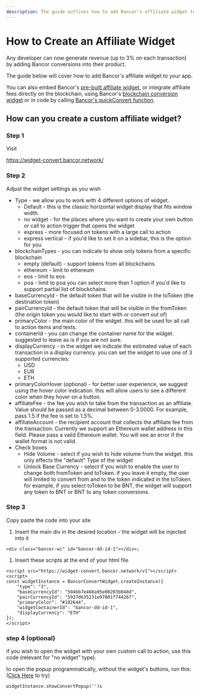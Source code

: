 ```yaml
---
description: The guide outlines how to add Bancor's affiliate widget to your app.
---
```


# How to Create an Affiliate Widget

Any developer can now generate revenue \(up to 3% on each transaction\) by adding Bancor conversions into their product.

The guide below will cover how to add Bancor's affiliate widget to your app.

You can also embed Bancor's [pre-built affiliate widget](https://support.bancor.network/hc/en-us/articles/360010667060), or integrate affiliate fees directly on the blockchain, using Bancor's [blockchain conversion widget](https://github.com/nionis/bancor-conversion-widget) or in code by calling [Bancor's quickConvert function](https://docs.bancorfoundation.org/contracts/converter/bancorconverter#BancorConverter-quickConvert2-contract-IERC20Token---uint256-uint256-address-uint256-).

## How can you create a custom affiliate widget?

### Step 1

Visit

[https://widget-](https://widget-convert.bancor.network/)[convert.bancor.network/](https://widget-convert.bancor.network/)

### Step 2

Adjust the widget settings as you wish

* Type - we allow you to work with 4 different options of widget. 
  * Default - this is the classic horizontal widget display that fits window width. 
  * no widget - for the places where you want to create your own button or call to action trigger that opens the widget
  * express - more focused on tokens with a large call to action
  * express vertical - if you'd like to set it on a sidebar, this is the option for you
* blockchainTypes - you can indicate to show only tokens from a specific blockchain
  * empty \(default\) - support tokens from all blockchains
  * ethereum - limit to ethereum
  * eos - limit to eos
  * poa - limit to poa you can select more than 1 option if you'd like to support partial list of blockchains.
* baseCurrencyId - the default token that will be visible in the toToken \(the destination token\)
* pairCurrencyId - the default token that will be visible in the fromToken \(the origin token you would like to start with or convert out of\)
* primaryColor - the main color of the widget. this will be used for all call to action items and texts.
* containerId - you can change the container name for the widget. suggested to leave as is if you are not sure.
* displayCurrency - in the widget we indicate the estimated value of each transaction in a display currency. you can set the widget to use one of 3 supported currencies:
  * USD
  * EUR
  * ETH
* primaryColorHover \(optional\) - for better user experience, we suggest using the hover color indication. this will allow users to see a different color when they hover on a button. 
* affiliateFee - the fee you wish to take from the transaction as an affiliate. Value should be passed as a decimal between 0-3.0000. For example, pass 1.5 if the fee is set to 1.5%.
* affiliateAccount - the recipient account that collects the affiliate fee from the transaction. Currently we support an Ethereum wallet address in this field. Please pass a valid Ethereum wallet. You will see an error if the wallet format is not valid.
* Check boxes
  * Hide Volume - select if you wish to hide volume from the widget. this only effects the "default" Type of the widget
  * Unlock Base Currency - select if you wish to enable the user to change both fromToken and toToken. if you leave it empty, the user will limited to convert from and to the token indicated in the toToken. for example, if you select toToken to be BNT, the widget will support any token to BNT or BNT to any token conversions.

### Step 3

Copy paste the code into your site

1. Insert the main div in the desired location - the widget will be injected into it

```text
<div class="bancor-wc" id="bancor-dd-id-1"></div>;
```

1. Insert these scripts at the end of your html file

```text
<script src="https://widget-convert.bancor.network/v1"></script>
<script>
const widgetInstance = BancorConvertWidget.createInstance({
    "type": "3",
    "baseCurrencyId": "594bb7e468a95e00203b048d",
    "pairCurrencyId": "5937d635231e97001f744267",
    "primaryColor": "#102644",
    "widgetContainerId": "bancor-dd-id-1",
    "displayCurrency": "ETH"
});
</script>
```

### step 4 \(optional\)

if you wish to open the widget with your own custom call to action, use this code \(relevant for "no widget" type\).

to open the popup programmatically, without the widget's buttons, run this: \([Click Here](javascript:void%280%29;) to try\)

```text
widgetInstance.showConvertPopup('')x
```

